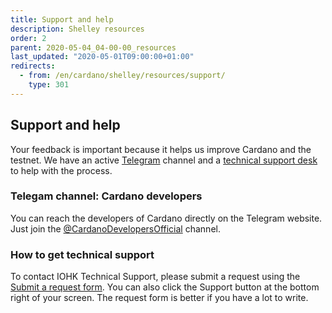 ```yaml
---
title: Support and help
description: Shelley resources
order: 2
parent: 2020-05-04_04-00-00_resources
last_updated: "2020-05-01T09:00:00+01:00"
redirects:
  - from: /en/cardano/shelley/resources/support/
    type: 301
---
```

## Support and help

Your feedback is important because it helps us improve Cardano and the testnet. We have an active [Telegram](https://t.me/CardanoDevelopersOfficial) channel and a [technical support desk](https://iohk.zendesk.com/hc/en-us/categories/360002392053-Shelley-Incentivized-Testnet) to help with the process.

### Telegam channel: Cardano developers

You can reach the developers of Cardano directly on the Telegram website. Just join the [@CardanoDevelopersOfficial](https://t.me/CardanoDevelopersOfficial) channel.

### How to get technical support

To contact IOHK Technical Support, please submit a request using the [Submit a request form](https://iohk.zendesk.com/hc/en-us/requests/new).
You can also click the Support button at the bottom right of your 
screen. The request form is better if you have a lot to write.

